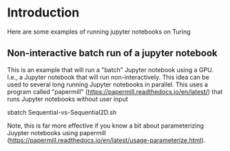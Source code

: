 # Introduction

Here are some examples of running jupyter notebooks on Turing

## Non-interactive batch run of a jupyter notebook

This is an example that will run a "batch" Jupyter notebook using a GPU. I.e., a Jupyter notebook that will run non-interactively. This idea can be used
to several long running Jupyter notebooks in parallel. This uses a program called "papermill" (https://papermill.readthedocs.io/en/latest/) that runs Jupyter notebooks without user input

sbatch Sequential-vs-Sequential2D.sh

Note, this is far more effective if you know a bit about parameterizing Juypter notebooks using papermill (https://papermill.readthedocs.io/en/latest/usage-parameterize.html).
